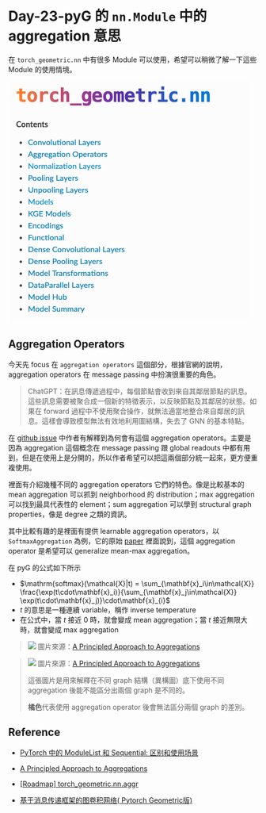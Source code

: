 # Day-23-pyG 的 `nn.Module` 中的 aggregation 意思

在 `torch_geometric.nn` 中有很多 Module 可以使用，希望可以稍微了解一下這些 Module 的使用情境。

![](../image/image-50.png)

## Aggregation Operators

今天先 focus 在 `aggregation operators` 這個部分，根據官網的說明，aggregation operators 在 message passing 中扮演很重要的角色。

> ChatGPT：在訊息傳遞過程中，每個節點會收到來自其鄰居節點的訊息。這些訊息需要被聚合成一個新的特徵表示，以反映節點及其鄰居的狀態。如果在 forward 過程中不使用聚合操作，就無法適當地整合來自鄰居的訊息。這樣會導致模型無法有效地利用圖結構，失去了 GNN 的基本特點。

在 [github issue](https://github.com/pyg-team/pytorch_geometric/issues/4712) 中作者有解釋到為何會有這個 aggregation operators。主要是因為 aggregation 這個概念在 message passing 跟 global readouts 中都有用到，但是在使用上是分開的，所以作者希望可以把這兩個部分統一起來，更方便重複使用。

裡面有介紹幾種不同的 aggregation operators 它們的特色。像是比較基本的 mean aggregation 可以抓到 neighborhood 的 distribution；max aggregation 可以找到最具代表性的 element；sum aggregation 可以學到 structural graph properties，像是 degree 之類的資訊。

其中比較有趣的是裡面有提供 learnable aggregation operators，以 `SoftmaxAggregation` 為例，它的原始 [paper](https://browse.arxiv.org/pdf/2006.07739.pdf) 裡面說到，這個 aggregation operator 是希望可以 generalize mean-max aggregation。

在 pyG 的公式如下所示
- $\mathrm{softmax}(\mathcal{X}|t) = \sum_{\mathbf{x}_i\in\mathcal{X}}
\frac{\exp(t\cdot\mathbf{x}_i)}{\sum_{\mathbf{x}_j\in\mathcal{X}}
\exp(t\cdot\mathbf{x}_j)}\cdot\mathbf{x}_{i}$
- $t$ 的意思是一種連續 variable，稱作 inverse temperature
- 在公式中，當 $t$ 接近 0 時，就會變成 mean aggregation；當 $t$ 接近無限大時，就會變成 max aggregation

> ![](https://miro.medium.com/v2/resize:fit:720/format:webp/1*2tCd7QgYOwexWCIqMhV70A.png)
> 圖片來源：[A Principled Approach to Aggregations](https://medium.com/@pytorch_geometric/a-principled-approach-to-aggregations-983c086b10b3)

> ![](https://miro.medium.com/v2/resize:fit:720/format:webp/1*TRThuWpGywioT0BV6_y45Q.png)
> 圖片來源：[A Principled Approach to Aggregations](https://medium.com/@pytorch_geometric/a-principled-approach-to-aggregations-983c086b10b3)
> 
> 這張圖片是用來解釋在不同 graph 結構（異構圖）底下使用不同 aggregation 後能不能區分出兩個 graph 是不同的。  
> 
> **橘色**代表使用 aggregation operator 後會無法區分兩個 graph 的差別。

## Reference

- [PyTorch 中的 ModuleList 和 Sequential: 区别和使用场景](https://blog.csdn.net/byron123456sfsfsfa/article/details/89930990)

- [A Principled Approach to Aggregations](https://medium.com/@pytorch_geometric/a-principled-approach-to-aggregations-983c086b10b3)
- [[Roadmap] torch_geometric.nn.aggr](https://github.com/pyg-team/pytorch_geometric/issues/4712)
- [基于消息传递框架的图卷积网络( Pytorch Geometric版)](https://blog.csdn.net/qq_26593695/article/details/115680427)